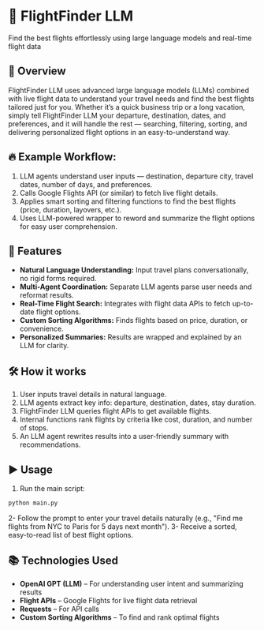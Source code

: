 # 🛫 **FlightFinder LLM**  
Find the best flights effortlessly using large language models and real-time flight data

## 📌 **Overview**  
FlightFinder LLM uses advanced large language models (LLMs) combined with live flight data to understand your travel needs and find the best flights tailored just for you. Whether it’s a quick business trip or a long vacation, simply tell FlightFinder LLM your departure, destination, dates, and preferences, and it will handle the rest — searching, filtering, sorting, and delivering personalized flight options in an easy-to-understand way.

## 🔥 **Example Workflow:**  
1. LLM agents understand user inputs — destination, departure city, travel dates, number of days, and preferences.  
2. Calls Google Flights API (or similar) to fetch live flight details.  
3. Applies smart sorting and filtering functions to find the best flights (price, duration, layovers, etc.).  
4. Uses LLM-powered wrapper to reword and summarize the flight options for easy user comprehension.

## 🚀 **Features**  
- **Natural Language Understanding:** Input travel plans conversationally, no rigid forms required.  
- **Multi-Agent Coordination:** Separate LLM agents parse user needs and reformat results.  
- **Real-Time Flight Search:** Integrates with flight data APIs to fetch up-to-date flight options.  
- **Custom Sorting Algorithms:** Finds flights based on price, duration, or convenience.  
- **Personalized Summaries:** Results are wrapped and explained by an LLM for clarity.  

## 🛠 **How it works**  
1. User inputs travel details in natural language.  
2. LLM agents extract key info: departure, destination, dates, stay duration.  
3. FlightFinder LLM queries flight APIs to get available flights.  
4. Internal functions rank flights by criteria like cost, duration, and number of stops.  
5. An LLM agent rewrites results into a user-friendly summary with recommendations.

## ▶️ **Usage**  
1. Run the main script:  
```bash  
python main.py  
```
2- Follow the prompt to enter your travel details naturally (e.g., "Find me flights from NYC to Paris for 5 days next month").
3- Receive a sorted, easy-to-read list of best flight options.

## 📚 Technologies Used
- **OpenAI GPT (LLM)** – For understanding user intent and summarizing results
- **Flight APIs** – Google Flights for live flight data retrieval
- **Requests** – For API calls
- **Custom Sorting Algorithms** – To find and rank optimal flights
